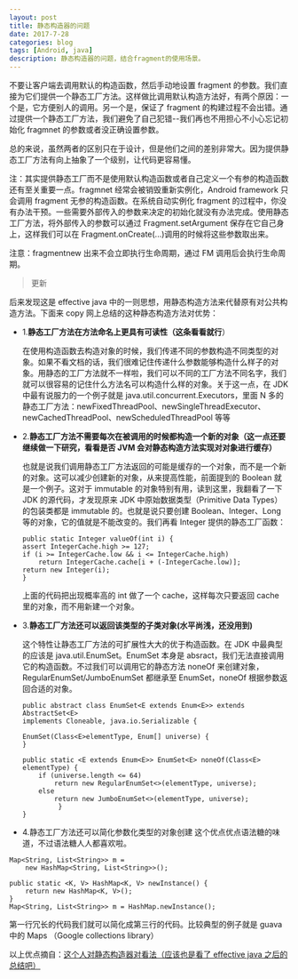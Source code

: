 ```yaml
---
layout: post
title: 静态构造器的问题
date: 2017-7-28
categories: blog
tags: [Android, java]
description: 静态构造器的问题，结合fragment的使用场景。
---
```


不要让客户端去调用默认的构造函数，然后手动地设置 fragment 的参数。我们直接为它们提供一个静态工厂方法。这样做比调用默认构造方法好，有两个原因：一个是，它方便别人的调用。另一个是，保证了 fragment 的构建过程不会出错。通过提供一个静态工厂方法，我们避免了自己犯错--我们再也不用担心不小心忘记初始化 fragmnet 的参数或者没正确设置参数。

总的来说，虽然两者的区别只在于设计，但是他们之间的差别非常大。因为提供静态工厂方法有向上抽象了一个级别，让代码更容易懂。

注：其实提供静态工厂而不是使用默认构造函数或者自己定义一个有参的构造函数还有至关重要一点。fragmnet 经常会被销毁重新实例化，Android framework 只会调用 fragment 无参的构造函数。在系统自动实例化 fragment 的过程中，你没有办法干预。一些需要外部传入的参数来决定的初始化就没有办法完成。使用静态工厂方法，将外部传入的参数可以通过 Fragment.setArgument 保存在它自己身上，这样我们可以在 Fragment.onCreate(...)调用的时候将这些参数取出来。

注意：fragmentnew 出来不会立即执行生命周期，通过 FM 调用后会执行生命周期。

> 更新

后来发现这是 effective java 中的一则思想，用静态构造方法来代替原有对公共构造方法。下面来 copy 网上总结的这种静态构造方法对优势：

-   1.**静态工厂方法在方法命名上更具有可读性（这条看看就行**）

    在使用构造函数去构造对象的时候，我们传递不同的参数构造不同类型的对象。如果不看文档的话，我们很难记住传递什么参数能够构造什么样子的对象。用静态的工厂方法就不一样啦，我们可以不同的工厂方法不同名字，我们就可以很容易的记住什么方法名可以构造什么样的对象。关于这一点，在 JDK 中最有说服力的一个例子就是 java.util.concurrent.Executors，里面 N 多的静态工厂方法：newFixedThreadPool、newSingleThreadExecutor、newCachedThreadPool、newScheduledThreadPool 等等

-   2.**静态工厂方法不需要每次在被调用的时候都构造一个新的对象（这一点还要继续做一下研究，看看是否 JVM 会对静态构造方法实现对对象进行缓存）**

    也就是说我们调用静态工厂方法返回的可能是缓存的一个对象，而不是一个新的对象。这可以减少创建新的对象，从来提高性能，前面提到的 Boolean 就是一个例子。这对于 immutable 的对象特别有用，读到这里，我翻看了一下 JDK 的源代码，才发现原来 JDK 中原始数据类型（Primitive Data Types）的包装类都是 immutable 的。也就是说只要创建 Boolean、Integer、Long 等的对象，它的值就是不能改变的。我们再看 Integer 提供的静态工厂函数：

    ```
    public static Integer valueOf(int i) {
    assert IntegerCache.high >= 127;
    if (i >= IntegerCache.low && i <= IntegerCache.high)
        return IntegerCache.cache[i + (-IntegerCache.low)];
    return new Integer(i);
    }
    ```

    上面的代码把出现概率高的 int 做了一个 cache，这样每次只要返回 cache 里的对象，而不用新建一个对象。

-   3.**静态工厂方法还可以返回该类型的子类对象(水平尚浅，还没用到)**

    这个特性让静态工厂方法的可扩展性大大的优于构造函数。在 JDK 中最典型的应该是 java.util.EnumSet。EnumSet 本身是 absract，我们无法直接调用它的构造函数。不过我们可以调用它的静态方法 noneOf 来创建对象，RegularEnumSet/JumboEnumSet 都继承至 EnumSet，noneOf 根据参数返回合适的对象。

    ```
    public abstract class EnumSet<E extends Enum<E>> extends AbstractSet<E>
    implements Cloneable, java.io.Serializable {

    EnumSet(Class<E>elementType, Enum[] universe) {
    }

    public static <E extends Enum<E>> EnumSet<E> noneOf(Class<E> elementType) {
        if (universe.length <= 64)
            return new RegularEnumSet<>(elementType, universe);
        else
            return new JumboEnumSet<>(elementType, universe);
             }
    }
    ```

-   4.静态工厂方法还可以简化参数化类型的对象创建
    这个优点优点语法糖的味道，不过语法糖人人都喜欢啦。

```
Map<String, List<String>> m =
    new HashMap<String, List<String>>();

public static <K, V> HashMap<K, V> newInstance() {
    return new HashMap<K, V>();
}
Map<String, List<String>> m = HashMap.newInstance();
```

第一行冗长的代码我们就可以简化成第三行的代码。比较典型的例子就是 guava 中的 Maps （Google collections library）

以上优点摘自：[这个人对静态构造器对看法（应该也是看了 effective java 之后的总结吧）](http://hellojinjie.com/2014/04/03/effective-java%EF%BC%9A%E4%BD%BF%E7%94%A8%E9%9D%99%E6%80%81%E5%B7%A5%E5%8E%82%E6%96%B9%E6%B3%95/)
